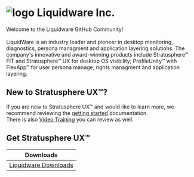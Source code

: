 ![logo][] Liquidware Inc.
====================

Welcome to the Liquidware GitHub Community!<br>
<br>
LiquidWare is an industry leader and pioneer in desktop monitoring, diagnostics, persona managment and application layering  solutions. The company's innovative and award-winning products include Stratusphere™ FIT and Stratusphere™ UX  for desktop OS  visibility; ProfileUnity™ with FlexApp™ for user persona manage, rights managment and application layering.

New to Stratusphere UX™?
------------------

If you are new to Stratusphere UX™ and would like to learn more, we recommend reviewing the [getting started][] documentation. <br>
There is also [Video Training] you can review as well.

[getting started]: https://liquidwarelabs.zendesk.com/hc/en-us/articles/210641983-Stratusphere-UX-Documentation
[Video Training]: http://training.liquidware.com/products/stratusphere

Get Stratusphere UX™
--------------


| Downloads              |
| ---------------------- |
| [Liquidware Downloads][Downloads]   |


[Downloads]: http://www.liquidware.com/download
[logo]: https://avatars3.githubusercontent.com/u/24906944?v=3&s=200



